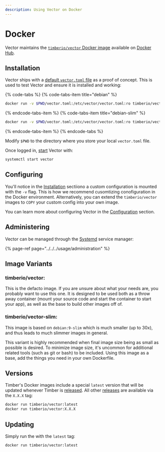 ```yaml
---
description: Using Vector on Docker
---
```


# Docker

Vector maintains the [`timberio/vector` Docker image][url.docker_hub_vector]
available on [Docker Hub][url.docker_hub_vector].

## Installation

Vector ships with a [default `vector.toml` file][url.default_configuration]
as a proof of concept. This is used to test Vector and ensure it is installed
and working:

{% code-tabs %}
{% code-tabs-item title="debian" %}
```bash
docker run -v $PWD/vector.toml:/etc/vector/vector.toml:ro timberio/vector:latest
```
{% endcode-tabs-item %}
{% code-tabs-item title="debian-slim" %}
```bash
docker run -v $PWD/vector.toml:/etc/vector/vector.toml:ro timberio/vector:latest
```
{% endcode-tabs-item %}
{% endcode-tabs %}

Modify `$PWD` to the directory where you store your local `vector.toml` file.

Once logged in, [start][docs.starting] Vector with:

```bash
systemctl start vector
```

## Configuring

You'll notice in the [Installation](#installation) sectiiono a custom
configuration is mounted with the `-v` flag. This is how we recommend
cusomtizing conofiguration in the Docker environment. Alternatively,
you can extend the `timberio/vector` images to `COPY` your custom config
into your own image.

You can learn more about configuring Vector in the
[Configuration][docs.configuration] section.

## Administering

Vector can be managed through the [Systemd][url.systemd] service manager:

{% page-ref page="../../../usage/administration" %}

## Image Variants

### timberio/vector:<version>

This is the defacto image. If you are unsure about what your needs are, you
probably want to use this one. It is designed to be used both as a throw away
container (mount your source code and start the container to start your app),
as well as the base to build other images off of.

### timberio/vector-slim:<version>

This image is based on `debian:9-slim` which is much smaller (up to 30x), and
thus leads to much slimmer images in general.

This variant is highly recommended when final image size being as small as
possible is desired. To minimize image size, it's uncommon for additional
related tools (such as git or bash) to be included. Using this image as a
base, add the things you need in your own Dockerfile.

## Versions

Timber's Docker images include a special `latest` version that will be updated
whenever Timber is [released][url.releases]. All other [releases][url.releases]
are available via the `X.X.X` tag:

```bash
docker run timberio/vector:latest
docker run timberio/vector:X.X.X
```

## Updating

Simply run the with the `latest` tag:

```bash
docker run timberio/vector:latest
```


[docs.configuration]: ../../../usage/configuration
[docs.starting]: ../../../usage/administration/starting.md
[url.default_configuration]: https://github.com/timberio/vector/blob/master/config/vector.toml
[url.docker_hub_vector]: https://hub.docker.com/r/timberio/vector
[url.releases]: https://github.com/timberio/vector/releases
[url.systemd]: https://www.freedesktop.org/wiki/Software/systemd/
